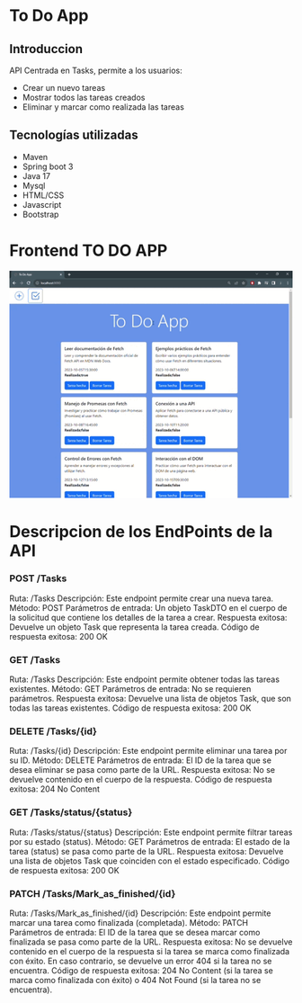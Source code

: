 # To Do App 

## Introduccion 
API Centrada en Tasks, permite a los usuarios:

* Crear un nuevo tareas
* Mostrar todos las tareas creados
* Eliminar y marcar como realizada las tareas

 
## Tecnologías utilizadas

* Maven
* Spring boot 3
* Java 17
* Mysql
* HTML/CSS
* Javascript
* Bootstrap 

# Frontend TO DO APP

![Alt text](<To Do App - Google Chrome 2023-10-15 23-29-05.gif>)
  
# Descripcion de los EndPoints de la API

### POST /Tasks

Ruta: /Tasks
Descripción: Este endpoint permite crear una nueva tarea.
Método: POST
Parámetros de entrada: Un objeto TaskDTO en el cuerpo de la solicitud que contiene los detalles de la tarea a crear.
Respuesta exitosa: Devuelve un objeto Task que representa la tarea creada.
Código de respuesta exitosa: 200 OK

### GET /Tasks

Ruta: /Tasks
Descripción: Este endpoint permite obtener todas las tareas existentes.
Método: GET
Parámetros de entrada: No se requieren parámetros.
Respuesta exitosa: Devuelve una lista de objetos Task, que son todas las tareas existentes.
Código de respuesta exitosa: 200 OK

### DELETE /Tasks/{id}

Ruta: /Tasks/{id}
Descripción: Este endpoint permite eliminar una tarea por su ID.
Método: DELETE
Parámetros de entrada: El ID de la tarea que se desea eliminar se pasa como parte de la URL.
Respuesta exitosa: No se devuelve contenido en el cuerpo de la respuesta.
Código de respuesta exitosa: 204 No Content

### GET /Tasks/status/{status}

Ruta: /Tasks/status/{status}
Descripción: Este endpoint permite filtrar tareas por su estado (status).
Método: GET
Parámetros de entrada: El estado de la tarea (status) se pasa como parte de la URL.
Respuesta exitosa: Devuelve una lista de objetos Task que coinciden con el estado especificado.
Código de respuesta exitosa: 200 OK

### PATCH /Tasks/Mark_as_finished/{id}

Ruta: /Tasks/Mark_as_finished/{id}
Descripción: Este endpoint permite marcar una tarea como finalizada (completada).
Método: PATCH
Parámetros de entrada: El ID de la tarea que se desea marcar como finalizada se pasa como parte de la URL.
Respuesta exitosa: No se devuelve contenido en el cuerpo de la respuesta si la tarea se marca como finalizada con éxito. En caso contrario, se devuelve un error 404 si la tarea no se encuentra.
Código de respuesta exitosa: 204 No Content (si la tarea se marca como finalizada con éxito) o 404 Not Found (si la tarea no se encuentra).